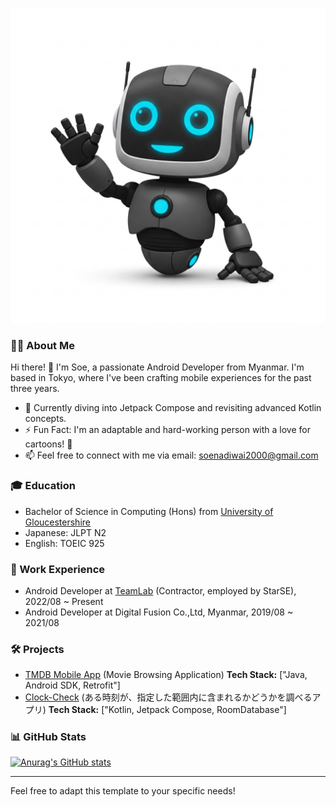 ![Hello](images/hello.jpeg)


### 🧑‍💻 About Me

Hi there! 👋 I'm Soe, a passionate Android Developer from Myanmar. I'm based in Tokyo, where I've been crafting mobile experiences for the past three years. 

* 🌱 Currently diving into Jetpack Compose and revisiting advanced Kotlin concepts.
* ⚡️ Fun Fact: I'm an adaptable and hard-working person with a love for cartoons! 🦄
* 📫 Feel free to connect with me via email: <a href="mailto:soenadiwai2000@gmail.com">soenadiwai2000@gmail.com</a>

### 🎓 Education

* Bachelor of Science in Computing (Hons) from [University of Gloucestershire](https://www.glos.ac.uk/)
* Japanese: JLPT N2
* English: TOEIC 925

### 💼 Work Experience

* Android Developer at [TeamLab](https://www.team-lab.com/) (Contractor, employed by StarSE), 2022/08 ~ Present
* Android Developer at Digital Fusion Co.,Ltd, Myanmar, 2019/08 ~ 2021/08

### 🛠️ Projects
- [TMDB Mobile App](https://github.com/SoeNadiWai/TMDB_Mobile_App) (Movie Browsing Application)
**Tech Stack:** ["Java, Android SDK, Retrofit"]
- [Clock-Check](https://github.com/SoeNadiWai/clock-check) (ある時刻が、指定した範囲内に含まれるかどうかを調べるアプリ)
**Tech Stack:** ["Kotlin, Jetpack Compose, RoomDatabase"] 

### 📊 GitHub Stats

[![Anurag's GitHub stats](https://github-readme-stats.vercel.app/api?username=SoeNadiWai)](https://github.com/anuragk91/github-readme-stats)

---

Feel free to adapt this template to your specific needs!
